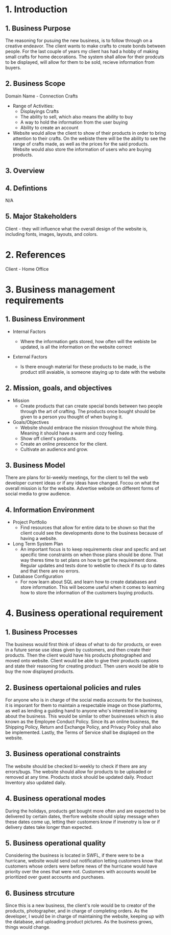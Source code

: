 # 1. Introduction
## 1. Business Purpose
The reasoning for pusuing the new business, is to follow through on a creative endeavor. The client wants to make crafts to create bonds between people. For the last couple of years my client has had a hobby of making small crafts for home decorations. The system shall allow for their prodcuts to be displayed, will allow for them to be sold, recieve information from buyers. 
## 2. Business Scope
Domain Name - Connection Crafts
- Range of Activities:
  - Displayings Crafts 
  - The ability to sell, which also means the ability to buy 
  - A way to hold the information from the user buying
  - Ability to create an account
 - Website would allow the client to show of their products in order to bring attention to their crafts. On the webiste there will be the ability to see the range of crafts made, as well as the prices for the said products. Website would also store the information of users who are buying products.
## 3. Overview 
## 4. Defintions
N/A
## 5. Major Stakeholders
Client - they will influence what the overall design of the website is, including fonts, images, layouts, and colors.
# 2. References
Client - Home Office
# 3. Business management requirements
##  1. Business Environment
- Internal Factors 
  -  Where the information gets stored, how often will the webiste be updated, is all the information on the website correct

- External Factors
  - Is there enough material for these products to be made, is the product still avaiable, is someone staying up to date with the website
##  2. Mission, goals, and objectives
- Mission 
  - Create products that can create special bonds between two people through the art of crafting. The products once bought should be given to a person you thought of when buying it.
- Goals/Objectives
  - Website should embrace the mission throughout the whole thing. Meaning it should have a warm and cozy feeling.
  - Show off client's products.
  - Create an online prescence for the client.
  - Cultivate an audience and grow.
##  3. Business Model
There are plans for bi-weekly meetings, for the client to tell the web developer current ideas or if any ideas have changed. Focou on what the overall mission is for the website. Advertise website on different forms of social media to grow audience. 
##  4. Information Environment
- Project Portfolio
  - Find resources that allow for entire data to be shown so that the client could see the developments done to the business because of having a website.
- Long Term System Plan
  - An important focus is to keep requirements clear and specfic and set specific time constraints on when those plans should be done. That way theres time to set plans on how to get the requirement done. Regular updates and tests done to webstie to check if its up to dates and that there are no errors. 
- Database Configuration
  - For now learn about SQL and learn how to create databases and store information. This will become useful when it comes to learning how to store the information of the customers buying products. 
# 4. Business operational requirement
##  1. Business Processes 
The business would first think of ideas of what to do for products, or even in a future sense use ideas given by customers, and then create their products. Then the client would have his products photographed and moved onto website. Client would be able to give their products captions and state their reasoning for creating product. Then users would be able to buy the now displayed products. 
##  2. Business opertaional policies and rules
For anyone who is in charge of the social media accounts for the business, it is imporant for them to maintain a respectable image on those platforms, as well as lending a guiding hand to anyone who's interested in learning about the business. This would be similar to other businesses which is also known as the Employee Conduct Policy. Since its an online business, the Shipping Policy, Return and Exchange Policy, and Privacy Policy shall also be implemented. Lastly, the Terms of Service shall be displayed on the website.
##  3. Business operational constraints
The website should be checked bi-weekly to check if there are any errors/bugs. The website should allow for products to be uploaded or removed at any time. Products stock should be updated daily. Product Inventory also updated daily. 
##  4. Business operational modes
During the holidays, products get bought more often and are expected to be delivered by certain dates, therfore website should siplay message when these dates come up, letting their customers know if invenotry is low or if delivery dates take longer than expected. 
##  5. Business operational quality
Considering the business is located in SWFL, if there were to be a hurricane, website would send out notification letting customers know that customers whose orders were before news of the hurricane would have priority over the ones that were not. Customers with accounts would be prioritized over guest accounts and purchases.
##  6. Business strcuture 
Since this is a new business, the client's role would be to creator of the products, photographer, and in charge of completing orders. As the developer, I would be in charge of maintaining the website, keeping up with the database, and uploading product pictures. As the business grows, things would change.
